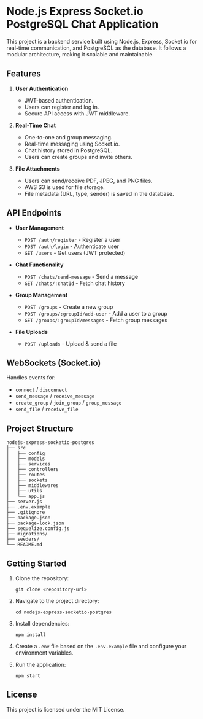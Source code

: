 # Node.js Express Socket.io PostgreSQL Chat Application

This project is a backend service built using Node.js, Express, Socket.io for real-time communication, and PostgreSQL as the database. It follows a modular architecture, making it scalable and maintainable.

## Features

1. **User Authentication**
   - JWT-based authentication.
   - Users can register and log in.
   - Secure API access with JWT middleware.

2. **Real-Time Chat**
   - One-to-one and group messaging.
   - Real-time messaging using Socket.io.
   - Chat history stored in PostgreSQL.
   - Users can create groups and invite others.

3. **File Attachments**
   - Users can send/receive PDF, JPEG, and PNG files.
   - AWS S3 is used for file storage.
   - File metadata (URL, type, sender) is saved in the database.

## API Endpoints

- **User Management**
  - `POST /auth/register` - Register a user
  - `POST /auth/login` - Authenticate user
  - `GET /users` - Get users (JWT protected)

- **Chat Functionality**
  - `POST /chats/send-message` - Send a message
  - `GET /chats/:chatId` - Fetch chat history

- **Group Management**
  - `POST /groups` - Create a new group
  - `POST /groups/:groupId/add-user` - Add a user to a group
  - `GET /groups/:groupId/messages` - Fetch group messages

- **File Uploads**
  - `POST /uploads` - Upload & send a file

## WebSockets (Socket.io)

Handles events for:
- `connect` / `disconnect`
- `send_message` / `receive_message`
- `create_group` / `join_group` / `group_message`
- `send_file` / `receive_file`

## Project Structure

```
nodejs-express-socketio-postgres
├── src
│   ├── config
│   ├── models
│   ├── services
│   ├── controllers
│   ├── routes
│   ├── sockets
│   ├── middlewares
│   ├── utils
│   └── app.js
├── server.js
├── .env.example
├── .gitignore
├── package.json
├── package-lock.json
├── sequelize.config.js
├── migrations/
├── seeders/
└── README.md
```

## Getting Started

1. Clone the repository:
   ```
   git clone <repository-url>
   ```

2. Navigate to the project directory:
   ```
   cd nodejs-express-socketio-postgres
   ```

3. Install dependencies:
   ```
   npm install
   ```

4. Create a `.env` file based on the `.env.example` file and configure your environment variables.

5. Run the application:
   ```
   npm start
   ```

## License

This project is licensed under the MIT License.
